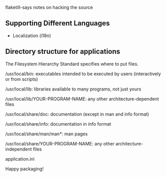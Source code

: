 flaketill-says notes on hacking the source

## Supporting Different Languages

- Localization (i18n)

## Directory structure for applications

The Filesystem Hierarchy Standard specifies where to put files.

/usr/local/bin: executables intended to be executed by users (interactively or from scripts)

/usr/local/lib: libraries available to many programs, not just yours

/usr/local/lib/YOUR-PROGRAM-NAME: any other architecture-dependent files

/usr/local/share/doc: documentation (except in man and info format)

/usr/local/share/info: documentation in info format

/usr/local/share/man/man*: man pages

/usr/local/share/YOUR-PROGRAM-NAME: any other architecture-independent 
files


application.ini

Happy packaging!